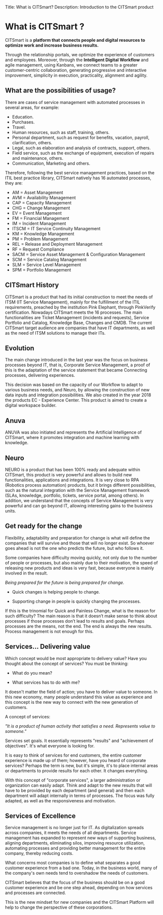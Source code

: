 Title: What is CITSmart?
Description: Introduction to the CITSmart product

# What is CITSmart ?

CITSmart is a **platform that connects people and digital resources to optimize work and increase business results.**

Through the relationship portals, we optimize the experience of customers  and employees. Moreover, through the **Intelligent Digital Workflow** and agile management, using Kanbans, we connect teams to a greater customer-centric collaboration, generating progressive and interactive improvement, simplicity in execution, practicality, alignment and agility.

What are the possibilities of usage?
-------------------------------

There are cases of service management with automated processes in several areas, 
for example:

*   Education.
*   Purchases.
*   Travel.
*   Human resources, such as staff, training, others.
*   Personal department, such as request for benefits, vacation, payroll, clarification, others.
*   Legal, such as elaboration and analysis of contracts, support, others.
*   Field service, such as the exchange of equipment, execution of repairs and maintenance, others.
*   Communication, Marketing and others.

Therefore, following the best service management practices, based on the ITIL best practice library, CITSmart natively has 16 automated processes, they are:

*  AM = Asset Management
*  AVM = Availability Management
*  CAP = Capacity Management
*  CHG = Change Management
*  EV = Event Management
*  FM = Financial Management
*  IM = Incident Management
*  ITSCM = IT Service Continuity Management
*  KM = Knowledge Management
*  PM = Problem Management
*  REL = Release and Deployment Management
*  RF = Request Compliance
*  SACM = Service Asset Management & Configuration Management
*  SCM = Service Catalog Management
*  SLM = Service Level Management
*  SPM = Portfolio Management

CITSmart History
--------------------

CITSmart is a product that had its initial construction to meet the needs of ITSM (IT Service Management), mainly for the fulfillment of the ITIL requirements, preached by the institution Pink Elephant, through PinkVerify certification. Nowadays CITSmart meets the 16 processes. The main functionalities are Ticket Management (incidents and requests), Service Portfolio and Catalog, Knowledge Base, Changes and CMDB. The current CITSmart target audience are companies that have IT departments, as well as the need of ITSM solutions to manage their ITs.

Evolution
------------

The main change introduced in the last year was the focus on business processes beyond IT, that is, Corporate Service Management, a proof of this is the adaptation of the service statement that became Connecting processes, delivering experiences.

This decision was based on the capacity of our Workflow to adapt to various business needs, and Neuro, by allowing the construction of new data inputs and integration possibilities. We also created in the year 2018 the products EC - Experience Center. This product is aimed to create a digital workspace builder. 

Anuva
-----

ANUVA was also initiated and represents the Artificial Intelligence of CITSmart, where it promotes integration and machine learning with knowledge.

Neuro
-----

NEURO is a product that has been 100% ready and adequate within CITSmart, this product is very powerful and allows to build new functionalities, applications and integrations. It is very close to RPA (Robotics process automation) products, but it brings different possibilities, such as the natural integration with the Service Management framework (SLAs, knowledge, portfolio, tickets, service portal, among others). In addition, we understand that the concepts of Service Management is very powerful and can go beyond IT, allowing interesting gains to the business units.

## Get ready for the change

Flexibility, adaptability and preparation for change is what will define the companies that will survive and those that will no longer exist. So whoever goes ahead is not the one who predicts the future, but who follows it.

Some companies have difficulty moving quickly, not only due to the number of people or processes, but also mainly due to their motivation, the speed of releasing new products and ideas is very fast, because everyone is mainly involved in the result.

*Being prepared for the future is being prepared for change.*

-   Quick changes is helping people to change.

-   Supporting change in people is quickly changing the processes.

If this is the trinomial for Quick and Painless Change, what is the reason for such difficulty? The main reason is that it doesn’t make sense to think about processes if those processes don’t lead to results and goals. Perhaps processes are the means, not the end. The end is always the new results. Process management is not enough for this.

## Services… Delivering value

Which concept would be most appropriate to delivery value? Have you thought about the concept of services? You must be thinking:

-   What do you mean?

-   What services has to do with me?

It doesn't matter the field of action; you have to deliver value to someone. In this new economy, many people understand this value as experience and this concept is the new way to connect with the new generation of customers. 

A concept of services:

*"It is a product of human activity that satisfies a need. Represents value to someone."*

Services set goals. It essentially represents "results" and "achievement of objectives". It's what everyone is looking for.

It is easy to think of services for end customers, the entire customer experience is made up of them; however, have you heard of corporate services? Perhaps the term is new, but it's simple, it's to place internal areas or departments to provide results for each other. It changes everything.

With this concept of "corporate services", a larger administration or organization can easily adapt. Think and adapt to the new results that will have to be provided by each department (and general) and then each department will adapt internally in terms of processes. The focus was fully adapted, as well as the responsiveness and motivation.

## Services of Excellence

Service management is no longer just for IT. As digitalization spreads across companies, it meets the needs of all departments. Service management has expanded to represent new ways of supporting business, aligning departments, eliminating silos, improving resource utilization, automating processes and providing better management for the entire company, thereby reducing costs.

What concerns most companies is to define what separates a good customer experience from a bad one. Today, in the business world, many of the company's own needs tend to overshadow the needs of customers.

CITSmart believes that the focus of the business should be on a good customer experience and be one step ahead, depending on how services and processes are connected.

This is the new mindset for new companies and the CITSmart Platform will help to change the perspective of these corporations.

<!-- !!! tip "About"

    <b>Product/Version:</b> CITSmart | 9.00 &nbsp;&nbsp;
    <!-- <b>Updated:</b>04/29/2020 - Anna Martins
